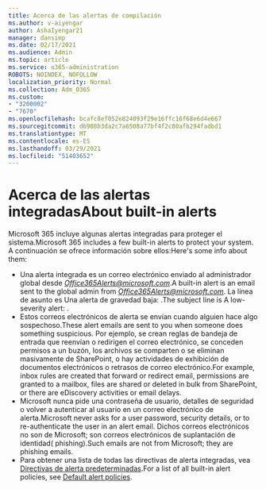 ```yaml
---
title: Acerca de las alertas de compilación
ms.author: v-aiyengar
author: AshaIyengar21
manager: dansimp
ms.date: 02/17/2021
ms.audience: Admin
ms.topic: article
ms.service: o365-administration
ROBOTS: NOINDEX, NOFOLLOW
localization_priority: Normal
ms.collection: Adm_O365
ms.custom:
- "3200002"
- "7670"
ms.openlocfilehash: bcafc8ef052e824093f29e16ffc16f68e6d4e667
ms.sourcegitcommit: db908b3da2c7a6508a77bf4f2c80afb294fadbd1
ms.translationtype: MT
ms.contentlocale: es-ES
ms.lasthandoff: 03/29/2021
ms.locfileid: "51403652"
---
```

# <a name="about-built-in-alerts"></a><span data-ttu-id="e2b0b-102">Acerca de las alertas integradas</span><span class="sxs-lookup"><span data-stu-id="e2b0b-102">About built-in alerts</span></span>

<span data-ttu-id="e2b0b-103">Microsoft 365 incluye algunas alertas integradas para proteger el sistema.</span><span class="sxs-lookup"><span data-stu-id="e2b0b-103">Microsoft 365 includes a few built-in alerts to protect your system.</span></span> <span data-ttu-id="e2b0b-104">A continuación se ofrece información sobre ellos:</span><span class="sxs-lookup"><span data-stu-id="e2b0b-104">Here's some info about them:</span></span>

- <span data-ttu-id="e2b0b-105">Una alerta integrada es un correo electrónico enviado al administrador global desde *Office365Alerts@microsoft.com*.</span><span class="sxs-lookup"><span data-stu-id="e2b0b-105">A built-in alert is an email sent to the global admin from *Office365Alerts@microsoft.com*.</span></span> <span data-ttu-id="e2b0b-106">La línea de asunto es Una alerta de gravedad baja: <name of alert policy> .</span><span class="sxs-lookup"><span data-stu-id="e2b0b-106">The subject line is A low-severity alert: <name of alert policy>.</span></span>
- <span data-ttu-id="e2b0b-107">Estos correos electrónicos de alerta se envían cuando alguien hace algo sospechoso.</span><span class="sxs-lookup"><span data-stu-id="e2b0b-107">These alert emails are sent to you when someone does something suspicious.</span></span> <span data-ttu-id="e2b0b-108">Por ejemplo, se crean reglas de bandeja de entrada que reenvían o redirigen el correo electrónico, se conceden permisos a un buzón, los archivos se comparten o se eliminan masivamente de SharePoint, o hay actividades de exhibición de documentos electrónicos o retrasos de correo electrónico.</span><span class="sxs-lookup"><span data-stu-id="e2b0b-108">For example, inbox rules are created that forward or redirect email, permissions are granted to a mailbox, files are shared or deleted in bulk from SharePoint, or there are eDiscovery activities or email delays.</span></span>
- <span data-ttu-id="e2b0b-109">Microsoft nunca pide una contraseña de usuario, detalles de seguridad o volver a autenticar al usuario en un correo electrónico de alerta.</span><span class="sxs-lookup"><span data-stu-id="e2b0b-109">Microsoft never asks for a user password, security details, or to re-authenticate the user in an alert email.</span></span> <span data-ttu-id="e2b0b-110">Dichos correos electrónicos no son de Microsoft; son correos electrónicos de suplantación de identidad( phishing).</span><span class="sxs-lookup"><span data-stu-id="e2b0b-110">Such emails are not from Microsoft; they are phishing emails.</span></span>
- <span data-ttu-id="e2b0b-111">Para obtener una lista de todas las directivas de alerta integradas, vea [Directivas de alerta predeterminadas](https://go.microsoft.com/fwlink/?linkid=2103170).</span><span class="sxs-lookup"><span data-stu-id="e2b0b-111">For a list of all built-in alert policies, see [Default alert policies](https://go.microsoft.com/fwlink/?linkid=2103170).</span></span>